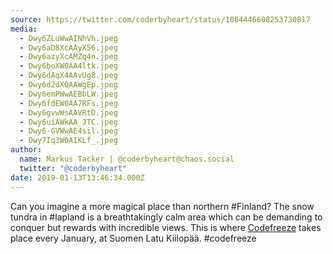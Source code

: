 ```yaml
---
source: https://twitter.com/coderbyheart/status/1084446608253730817
media:
  - Dwy6ZLuWwAINhVh.jpeg
  - Dwy6aD8XcAAyX56.jpeg
  - Dwy6azyXcAMZq4n.jpeg
  - Dwy6boXW0AA4ltk.jpeg
  - Dwy6dAqX4AAvUg8.jpeg
  - Dwy6d2dXQAAWgEp.jpeg
  - Dwy6emPWwAEBbLW.jpeg
  - Dwy6fdEW0AA7RFs.jpeg
  - Dwy6gvwWsAAVRtD.jpeg
  - Dwy6uiAWkAA_JTC.jpeg
  - Dwy6-GVWwAE4sil.jpeg
  - Dwy7Iq3W0AIKLf_.jpeg
author:
  name: Markus Tacker | @coderbyheart@chaos.social
  twitter: "@coderbyheart"
date: 2019-01-13T13:46:34.000Z
---
```


Can you imagine a more magical place than northern #Finland? The snow tundra in #lapland is a breathtakingly calm area which can be demanding to conquer but rewards with incredible views. This is where [Codefreeze](https://codefreeze.fi/) takes place every January, at Suomen Latu Kiilopää. #codefreeze
